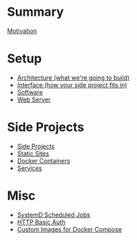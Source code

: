 # Summary

[Motivation](./motivation.md)

<!-- What we're going to build -->
<!-- What can you do with it -->

# Setup

- [Architecture (what we're going to build)]()
- [Interface (how your side project fits in)]()
- [Software](./setup/server_software.md)
- [Web Server](./setup/web_server.md)

# Side Projects

- [Side Projects](./side_projects/side_projects.md)
- [Static Sites](side_projects/static_sites.md)
- [Docker Containers](side_projects/docker_containers.md)
- [Services](side_projects/systemd_units.md)
<!-- How to handle individual side projects -->

# Misc
<!-- Miscellaneous notes on administering the server -->
- [SystemD Scheduled Jobs]()
- [HTTP Basic Auth](admin/basic-auth.md)
- [Custom Images for Docker Compose](misc/building-containers-for-docker-compose.md)